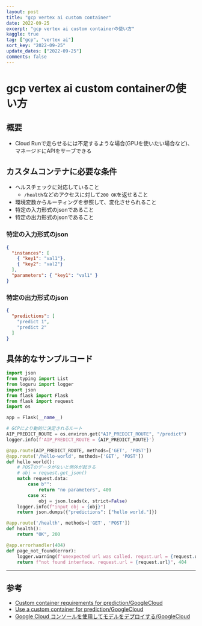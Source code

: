 ```yaml
---
layout: post
title: "gcp vertex ai custom container"
date: 2022-09-25
excerpt: "gcp vertex ai custom containerの使い方"
kaggle: true
tag: ["gcp", "vertex ai"]
sort_key: "2022-09-25"
update_dates: ["2022-09-25"]
comments: false
---
```


# gcp vertex ai custom containerの使い方

## 概要
 - Cloud Runで走らせるには不足するような場合(GPUを使いたい場合など)、マネージドにAPIをサーブできる

## カスタムコンテナに必要な条件
 - ヘルスチェックに対応していること
   - `/health`などのアクセスに対して`200 OK`を返せること
 - 環境変数からルーティングを参照して、変化させられること
 - 特定の入力形式のjsonであること
 - 特定の出力形式のjsonであること

### 特定の入力形式のjson

```json
{
  "instances": [
    { "key1": "val1"},
    { "key2": "val2"}
  ],
  "parameters": { "key1": "val1" }
}
```

### 特定の出力形式のjson

```json
{
  "predictions": [
    "predict 1",
    "predict 2"
  ]
}
```

## 具体的なサンプルコード

```python
import json
from typing import List
from loguru import logger
import json
from flask import Flask
from flask import request
import os

app = Flask(__name__)

# GCPにより動的に決定されるルート
AIP_PREDICT_ROUTE = os.environ.get("AIP_PREDICT_ROUTE", "/predict")
logger.info(f'AIP_PREDICT_ROUTE = {AIP_PREDICT_ROUTE}')

@app.route(AIP_PREDICT_ROUTE, methods=['GET', 'POST'])
@app.route('/hello-world', methods=['GET', 'POST'])
def hello_world():
    # POSTのデータがないと例外が起きる
    # obj = request.get_json()
    match request.data:
        case b"":
            return "no parameters", 400
        case x:
            obj = json.loads(x, strict=False)
    logger.info(f"input obj = {obj}")
    return json.dumps({"predictions": ["hello world."]})

@app.route('/health', methods=['GET', 'POST'])
def health():
    return "OK", 200

@app.errorhandler(404)
def page_not_found(error):
    logger.warning(f'unexpected url was called. requst.url = {request.url}')
    return f"not found interface. request.url = {request.url}", 404
```

---

## 参考
 - [Custom container requirements for prediction/GoogleCloud](https://cloud.google.com/vertex-ai/docs/predictions/custom-container-requirements)
 - [Use a custom container for prediction/GoogleCloud](https://cloud.google.com/vertex-ai/docs/predictions/use-custom-container)
 - [Google Cloud コンソールを使用してモデルをデプロイする/GoogleCloud](https://cloud.google.com/vertex-ai/docs/predictions/deploy-model-console#custom-trained)
